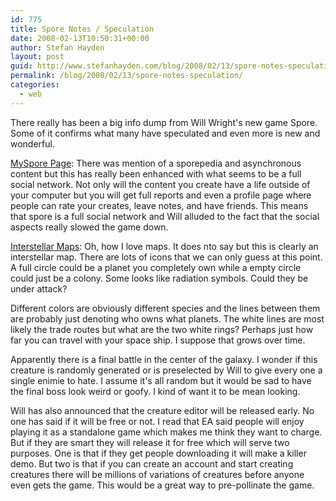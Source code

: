 ```yaml
---
id: 775
title: Spore Notes / Speculation
date: 2008-02-13T10:50:31+00:00
author: Stefan Hayden
layout: post
guid: http://www.stefanhayden.com/blog/2008/02/13/spore-notes-speculation/
permalink: /blog/2008/02/13/spore-notes-speculation/
categories:
  - web
---
```

There really has been a big info dump from Will Wright's new game Spore. Some of it confirms what many have speculated and even more is new and wonderful.

<a href="http://www.joystiq.com/photos/spore-gallery-2/637742//full/">MySpore Page</a>:  There was mention of a sporepedia and asynchronous content but this has really been enhanced with what seems to be a full social network. Not only will the content you create have a life outside of your computer but you will get full reports and even a profile page where people can rate your creates, leave notes, and have friends. This means that spore is a full social network and Will alluded to the fact that the social aspects really slowed the game down.

<a href="http://www.joystiq.com/photos/spore-gallery-2/637902/full/">Interstellar Maps</a>: Oh, how I love maps. It does nto say but this is clearly an interstellar map. There are lots of icons that we can only guess at this point. A full circle could be a planet you completely own while a empty circle could just be a colony. Some looks like radiation symbols. Could they be under attack?

Different colors are obviously different species and the lines between them are probably just denoting who owns what planets. The white lines are most likely the trade routes but what are the two white rings? Perhaps just how far you can travel with your space ship. I suppose that grows over time.

Apparently  there is a final battle in the center of the galaxy. I wonder if this creature is randomly generated or is preselected by Will to give every one a single enimie to hate. I assume it's all random but it would be sad to have the final boss look weird or goofy. I kind of want it to be mean looking.

Will has also announced that the creature editor will be released early. No one has said if it will be free or not. I read that EA said people will enjoy playing it as a standalone game which makes me think they want to charge. But if they are smart they will release it for free which will serve two purposes. One is that if they get people downloading it will make a killer demo. But two is that if you can create an account and start creating creatures there will be millions of variations of creatures before anyone even gets the game. This would be a great way to pre-pollinate the game.
